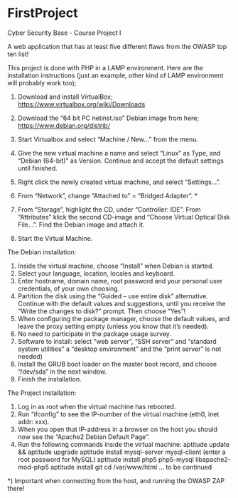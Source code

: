 # FirstProject

Cyber Security Base - Course Project I

A web application that has at least five different flaws from the OWASP top ten list! 

This project is done with PHP in a LAMP environment. 
Here are the installation instructions (just an example, other kind of LAMP environment will probably work too);

1)	Download and install VirtualBox; https://www.virtualbox.org/wiki/Downloads

2)	Download the “64 bit PC netinst.iso” Debian image from here; https://www.debian.org/distrib/
3)	Start Virtualbox and select “Machine / New…” from the menu.
4)	Give the new virtual machine a name and select “Linux” as Type, and “Debian (64-bit)” as Version. Continue and accept the default settings until finished.
5)	Right click the newly created virtual machine, and select “Settings…”.
6)	From “Network”, change “Attached to” = “Bridged Adapter”. *
7)	From “Storage”, highlight the CD, under “Controller: IDE”. From “Attributes” klick the second CD-image and “Choose Virtual Optical Disk File…”. Find the Debian image and attach it.
8)	Start the Virtual Machine.

The Debian installation:
1)	Inside the virtual machine, choose “Install” when Debian is started.
2)	Select your language, location, locales and keyboard.
3)	Enter hostname, domain name, root password and your personal user credentials, of your own choosing. 
4)	Partition the disk using the “Guided – use entire disk” alternative. Continue with the default values and suggestions, until you receive the “Write the changes to disk?” prompt. Then choose “Yes”!
5)	When configuring the package manager, choose the default values, and leave the proxy setting empty (unless you know that it’s needed).
6)	No need to participate in the package usage survey.
7)	Software to install: select “web server”, “SSH server” and “standard system utilities” a “desktop environment” and the “print server” is not needed)
8)	Install the GRUB boot loader on the master boot record, and choose “/dev/sda” in the next window.
9)	Finish the installation. 

The Project installation:
1)	Log in as root when the virtual machine has rebooted.
2)	Run “ifconfig” to see the IP-number of the virtual machine (eth0, inet addr: xxx).
3)	When you open that IP-address in a browser on the host you should now see the “Apache2 Debian Default Page”.
4)	Run the following commands inside the virtual machine:
aptitude update && aptitude upgrade
aptitude install mysql-server mysql-client (enter a root password for MySQL)
aptitude install php5 php5-mysql libapache2-mod-php5
aptitude install git
cd /var/www/html
... to be continued


*) Important when connecting from the host, and running the OWASP ZAP there!
